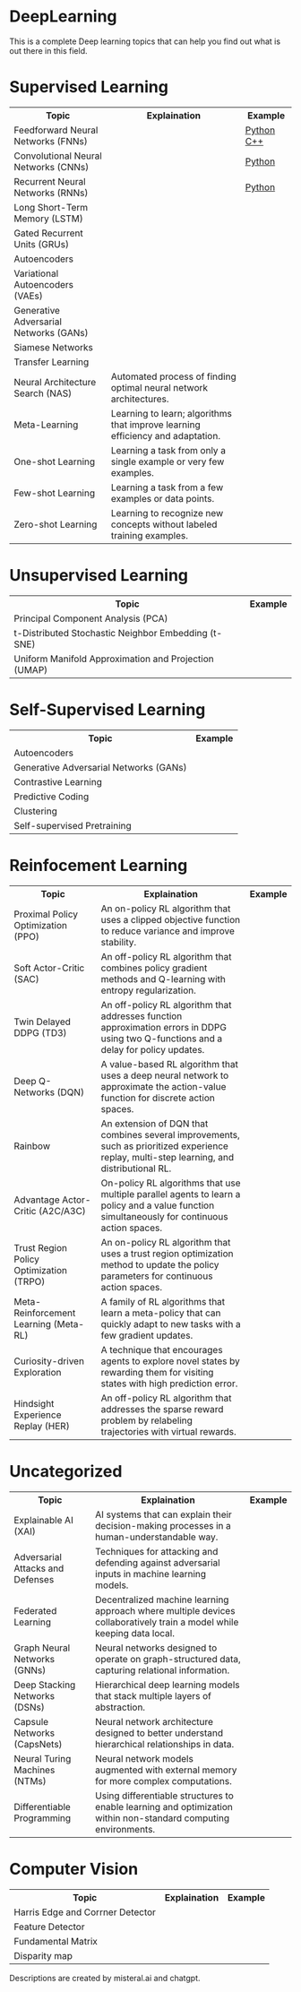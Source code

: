 # DeepLearning
This is a complete Deep learning topics that can help you find out what is out there in this field.

<H1>Supervised Learning</H1>
<table>
<tr>
  <th>Topic</th>
  <th>Explaination</th>
  <th>Example</th>
</tr>
<tr>
    <td>Feedforward Neural Networks (FNNs)</td>
  <td></td>
<td><a href="https://github.com/majidsh97/FCN/tree/main">Python</a>
  &nbsp
  <a href="https://github.com/majidsh97/FCN_Cplusplus">C++</a>
</td>
  </tr>
  <tr>
    <td>Convolutional Neural Networks (CNNs)</td>
    <td></td>
    <td><a href="https://github.com/majidsh97/CNN" >Python</a></td>
  </tr>
  <tr>
    <td>Recurrent Neural Networks (RNNs)</td>
    <td></td>
    <td><a href="https://github.com/majidsh97/RNN" >Python</a></td>
    
  </tr>
  <tr>
    <td>Long Short-Term Memory (LSTM)</td>
  </tr>
  <tr>
    <td>Gated Recurrent Units (GRUs)</td>
  </tr>
  <tr>
    <td>Autoencoders</td>
  </tr>  
  <tr>
    <td>Variational Autoencoders (VAEs)</td>
  </tr>
  <tr>
    <td>Generative Adversarial Networks (GANs)</td>
  </tr>
  <tr>
    <td>Siamese Networks</td>
  </tr>
  <tr>
    <td>Transfer Learning</td>
  </tr>


 
  <tr>
        <td>Neural Architecture Search (NAS)</td>
        <td>Automated process of finding optimal neural network architectures.</td>
    </tr>
    <tr>
        <td>Meta-Learning</td>
        <td>Learning to learn; algorithms that improve learning efficiency and adaptation.</td>
    </tr>
    <tr>
        <td>One-shot Learning</td>
        <td>Learning a task from only a single example or very few examples.</td>
    </tr>
    <tr>
        <td>Few-shot Learning</td>
        <td>Learning a task from a few examples or data points.</td>
    </tr>
    <tr>
        <td>Zero-shot Learning</td>
        <td>Learning to recognize new concepts without labeled training examples.</td>
    </tr>

  
</table>


<H1>Unsupervised Learning</H1>
<table>
<tr>
  <th>Topic</th>
  <th>Example</th>
</tr>
    <tr>
    <td>Principal Component Analysis (PCA)</td>
  </tr>
  <tr>
    <td>t-Distributed Stochastic Neighbor Embedding (t-SNE)</td>
  </tr>
  <tr>
    <td>Uniform Manifold Approximation and Projection (UMAP)</td>
  </tr>
</table>

<H1>Self-Supervised Learning</H1>

<table>
<tr>
  <th>Topic</th>
  <th>Example</th>
</tr>

  <tr>
    <td>Autoencoders</td>
  </tr>
  <tr>
    <td>Generative Adversarial Networks (GANs)</td>
  </tr>
  <tr>
    <td>Contrastive Learning</td>
  </tr>
  <tr>
    <td>Predictive Coding</td>
  </tr>
  <tr>
    <td>Clustering</td>
  </tr>
  <tr>
    <td>Self-supervised Pretraining</td>
  </tr>

 
  
</table>

<H1>Reinfocement Learning</H1>
<table>
<tr>
  <th>Topic</th>
  <th>Explaination</th>
  <th>Example</th>
</tr>
  <tr>
        <td>Proximal Policy Optimization (PPO)</td>
        <td>An on-policy RL algorithm that uses a clipped objective function to reduce variance and improve stability.</td>
    </tr>
    <tr>
        <td>Soft Actor-Critic (SAC)</td>
        <td>An off-policy RL algorithm that combines policy gradient methods and Q-learning with entropy regularization.</td>
    </tr>
    <tr>
        <td>Twin Delayed DDPG (TD3)</td>
        <td>An off-policy RL algorithm that addresses function approximation errors in DDPG using two Q-functions and a delay for policy updates.</td>
    </tr>
    <tr>
        <td>Deep Q-Networks (DQN)</td>
        <td>A value-based RL algorithm that uses a deep neural network to approximate the action-value function for discrete action spaces.</td>
    </tr>
    <tr>
        <td>Rainbow</td>
        <td>An extension of DQN that combines several improvements, such as prioritized experience replay, multi-step learning, and distributional RL.</td>
    </tr>
    <tr>
        <td>Advantage Actor-Critic (A2C/A3C)</td>
        <td>On-policy RL algorithms that use multiple parallel agents to learn a policy and a value function simultaneously for continuous action spaces.</td>
    </tr>
    <tr>
        <td>Trust Region Policy Optimization (TRPO)</td>
        <td>An on-policy RL algorithm that uses a trust region optimization method to update the policy parameters for continuous action spaces.</td>
    </tr>
    <tr>
        <td>Meta-Reinforcement Learning (Meta-RL)</td>
        <td>A family of RL algorithms that learn a meta-policy that can quickly adapt to new tasks with a few gradient updates.</td>
    </tr>
    <tr>
        <td>Curiosity-driven Exploration</td>
        <td>A technique that encourages agents to explore novel states by rewarding them for visiting states with high prediction error.</td>
    </tr>
    <tr>
        <td>Hindsight Experience Replay (HER)</td>
        <td>An off-policy RL algorithm that addresses the sparse reward problem by relabeling trajectories with virtual rewards.</td>
    </tr>
</table>
  
<H1>Uncategorized</H1>
<table>
<tr>
  <th>Topic</th>
  <th>Explaination</th>
  <th>Example</th>
</tr>
      <tr>
        <td>Explainable AI (XAI)</td>
        <td>AI systems that can explain their decision-making processes in a human-understandable way.</td>
    </tr>
    <tr>
        <td>Adversarial Attacks and Defenses</td>
        <td>Techniques for attacking and defending against adversarial inputs in machine learning models.</td>
    </tr>
    <tr>
        <td>Federated Learning</td>
        <td>Decentralized machine learning approach where multiple devices collaboratively train a model while keeping data local.</td>
    </tr>
    <tr>
        <td>Graph Neural Networks (GNNs)</td>
        <td>Neural networks designed to operate on graph-structured data, capturing relational information.</td>
    </tr>
 <tr>
        <td>Deep Stacking Networks (DSNs)</td>
        <td>Hierarchical deep learning models that stack multiple layers of abstraction.</td>
    </tr>
    <tr>
        <td>Capsule Networks (CapsNets)</td>
        <td>Neural network architecture designed to better understand hierarchical relationships in data.</td>
    </tr>
    <tr>
        <td>Neural Turing Machines (NTMs)</td>
        <td>Neural network models augmented with external memory for more complex computations.</td>
    </tr>
    <tr>
        <td>Differentiable Programming</td>
        <td>Using differentiable structures to enable learning and optimization within non-standard computing environments.</td>
    </tr>
</table>
<H1>Computer Vision</H1>
<table>
<tr>
  <th>Topic</th>
  <th>Explaination</th>
  <th>Example</th>
</tr>
  <tr>
    <td>
      Harris Edge and Corrner Detector
    </td>
  </tr>
    <tr>
    <td>
      Feature Detector
    </td>
  </tr>
    </tr>
    <tr>
    <td>
      Fundamental Matrix
    </td>
  </tr>
    </tr>
    <tr>
    <td>
      Disparity map
    </td>
  </tr>
</table>
 Descriptions are created by misteral.ai and chatgpt. 

